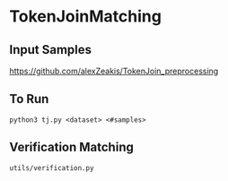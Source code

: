 # TokenJoinMatching


## Input Samples ##

https://github.com/alexZeakis/TokenJoin_preprocessing


## To Run ## 

` python3 tj.py <dataset> <#samples> `


## Verification Matching ##

`` utils/verification.py ``